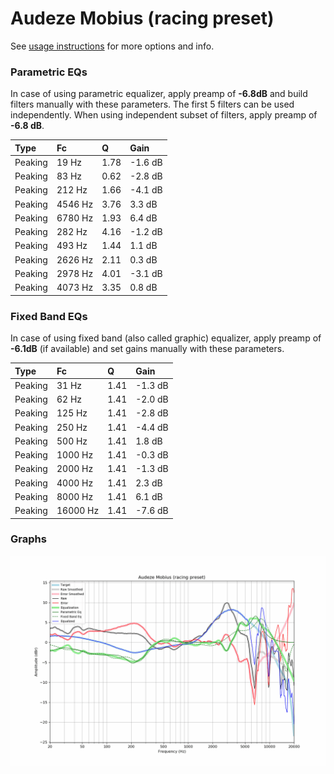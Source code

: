 # Audeze Mobius (racing preset)
See [usage instructions](https://github.com/jaakkopasanen/AutoEq#usage) for more options and info.

### Parametric EQs
In case of using parametric equalizer, apply preamp of **-6.8dB** and build filters manually
with these parameters. The first 5 filters can be used independently.
When using independent subset of filters, apply preamp of **-6.8 dB**.

| Type    | Fc      |    Q | Gain    |
|:--------|:--------|:-----|:--------|
| Peaking | 19 Hz   | 1.78 | -1.6 dB |
| Peaking | 83 Hz   | 0.62 | -2.8 dB |
| Peaking | 212 Hz  | 1.66 | -4.1 dB |
| Peaking | 4546 Hz | 3.76 | 3.3 dB  |
| Peaking | 6780 Hz | 1.93 | 6.4 dB  |
| Peaking | 282 Hz  | 4.16 | -1.2 dB |
| Peaking | 493 Hz  | 1.44 | 1.1 dB  |
| Peaking | 2626 Hz | 2.11 | 0.3 dB  |
| Peaking | 2978 Hz | 4.01 | -3.1 dB |
| Peaking | 4073 Hz | 3.35 | 0.8 dB  |

### Fixed Band EQs
In case of using fixed band (also called graphic) equalizer, apply preamp of **-6.1dB**
(if available) and set gains manually with these parameters.

| Type    | Fc       |    Q | Gain    |
|:--------|:---------|:-----|:--------|
| Peaking | 31 Hz    | 1.41 | -1.3 dB |
| Peaking | 62 Hz    | 1.41 | -2.0 dB |
| Peaking | 125 Hz   | 1.41 | -2.8 dB |
| Peaking | 250 Hz   | 1.41 | -4.4 dB |
| Peaking | 500 Hz   | 1.41 | 1.8 dB  |
| Peaking | 1000 Hz  | 1.41 | -0.3 dB |
| Peaking | 2000 Hz  | 1.41 | -1.3 dB |
| Peaking | 4000 Hz  | 1.41 | 2.3 dB  |
| Peaking | 8000 Hz  | 1.41 | 6.1 dB  |
| Peaking | 16000 Hz | 1.41 | -7.6 dB |

### Graphs
![](./Audeze%20Mobius%20(racing%20preset).png)